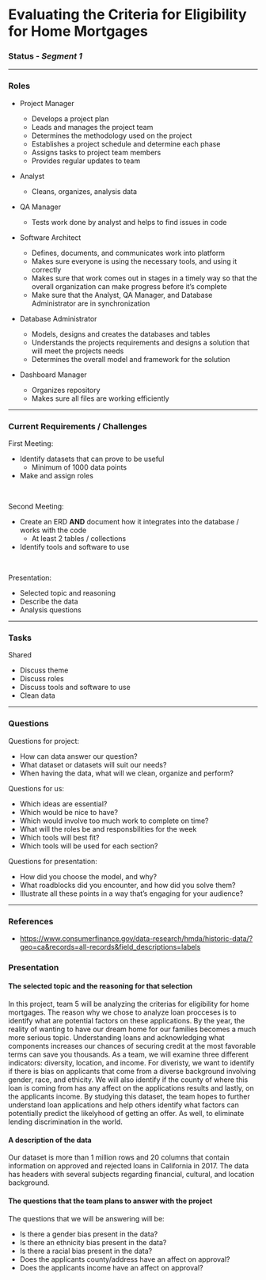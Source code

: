 # Evaluating the Criteria for Eligibility for Home Mortgages

### Status - *Segment 1*

---

### Roles

* Project Manager
   * Develops a project plan
   * Leads and manages the project team
   * Determines the methodology used on the project
   * Establishes a project schedule and determine each phase
   * Assigns tasks to project team members
   * Provides regular updates to team

* Analyst
   * Cleans, organizes, analysis data 

* QA Manager
   * Tests work done by analyst and helps to find issues in code

* Software Architect
   * Defines, documents, and communicates work into platform
   * Makes sure everyone is using the necessary tools, and using it correctly
   * Makes sure that work comes out in stages in a timely way so that the overall organization can make progress before it’s complete
   * Make sure that the Analyst, QA Manager, and Database Administrator are in synchronization

* Database Administrator
   * Models, designs and creates the databases and tables
   * Understands the projects requirements and designs a solution that will meet the projects needs
   * Determines the overall model and framework for the solution  

* Dashboard Manager
   * Organizes repository 
   * Makes sure all files are working efficiently

---

### Current Requirements / Challenges

First Meeting:
* Identify datasets that can prove to be useful
    * Minimum of 1000 data points
* Make and assign roles

<br>

Second Meeting:
* Create an ERD **AND** document how it integrates into the database / works with the code
    * At least 2 tables / collections
* Identify tools and software to use

<br>

Presentation:
* Selected topic and reasoning
* Describe the data
* Analysis questions

---

### Tasks

Shared
* Discuss theme
* Discuss roles
* Discuss tools and software to use
* Clean data 

---

### Questions
Questions for project:
* How can data answer our question?
* What dataset or datasets will suit our needs?
* When having the data, what will we clean, organize and perform?

Questions for us:
* Which ideas are essential?
* Which would be nice to have?
* Which would involve too much work to complete on time? 
* What will the roles be and responsbilities for the week
* Which tools will best fit? 
* Which tools will be used for each section?

Questions for presentation:
* How did you choose the model, and why? 
* What roadblocks did you encounter, and how did you solve them? 
* Illustrate all these points in a way that’s engaging for your audience?

---

### References
- https://www.consumerfinance.gov/data-research/hmda/historic-data/?geo=ca&records=all-records&field_descriptions=labels

### Presentation

#### The selected topic and the reasoning for that selection
In this project, team 5 will be analyzing the criterias for eligibility for home mortgages. The reason why we chose to analyze loan procceses is to identify what are potential factors on these applications. By the year, the reality of wanting to have our dream home for our families becomes a much more serious topic. Understanding loans and acknowledging what components increases our chances of securing credit at the most favorable terms can save you thousands. As a team, we will examine three different indicators: diversity, location, and income. For diveristy, we want to identify if there is bias on applicants that come from a diverse background involving gender, race, and ethicity. We will also identify if the county of where this loan is coming from has any affect on the applications results and lastly, on the applicants income. By studying this dataset, the team hopes to further understand loan applications and help others identify what factors can potentially predict the likelyhood of getting an offer. As well, to eliminate lending discrimination in the world. 

#### A description of the data
Our dataset is more than 1 million rows and 20 columns that contain information on approved and rejected loans in California in 2017. The data has headers with several subjects regarding financial, cultural, and location background. 

#### The questions that the team plans to answer with the project
The questions that we will be answering will be:
* Is there a gender bias present in the data?
* Is there an ethnicity bias present in the data?
* Is there a racial bias present in the data?
* Does the applicants county/address have an affect on approval? 
* Does the applicants income have an affect on approval? 
